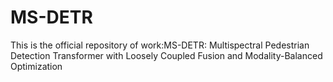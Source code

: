 # MS-DETR
This is the official repository of work:MS-DETR: Multispectral Pedestrian Detection Transformer with Loosely Coupled Fusion and Modality-Balanced Optimization
